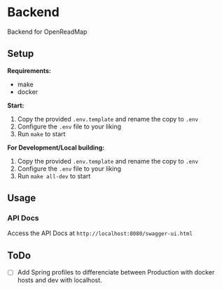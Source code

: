 # Backend

Backend for OpenReadMap

## Setup

**Requirements:**
- make
- docker

**Start:**
1. Copy the provided `.env.template` and rename the copy to `.env`
2. Configure the `.env` file to your liking
3. Run `make` to start

**For Development/Local building:**
1. Copy the provided `.env.template` and rename the copy to `.env`
2. Configure the `.env` file to your liking
3. Run `make all-dev` to start

## Usage

### API Docs

Access the API Docs at `http://localhost:8080/swagger-ui.html` 

## ToDo

- [ ] Add Spring profiles to differenciate between Production with docker hosts and dev with localhost.